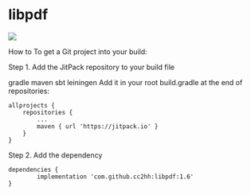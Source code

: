 # libpdf

[![](https://jitpack.io/v/cc2hh/libpdf.svg)](https://jitpack.io/#cc2hh/libpdf)

How to
To get a Git project into your build:

Step 1. Add the JitPack repository to your build file

gradle
maven
sbt
leiningen
Add it in your root build.gradle at the end of repositories:

	allprojects {
		repositories {
			...
			maven { url 'https://jitpack.io' }
		}
	}
Step 2. Add the dependency

	dependencies {
	        implementation 'com.github.cc2hh:libpdf:1.6'
	}
